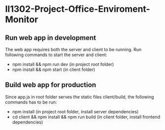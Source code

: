 # II1302-Project-Office-Enviroment-Monitor

## Run web app in development
The web app requires both the server and client to be running.
Run following commands to start the server and client:
- npm install && npm run dev (in project root folder)
- npm install && npm start   (in client folder)

## Build web app for production
Since app.js in root folder serves the static files client/build, the following commands has to be run:
- npm install (in project root folder, install server dependencies)
- cd client && npm install && npm run build (in client folder, install frontend dependencies)

